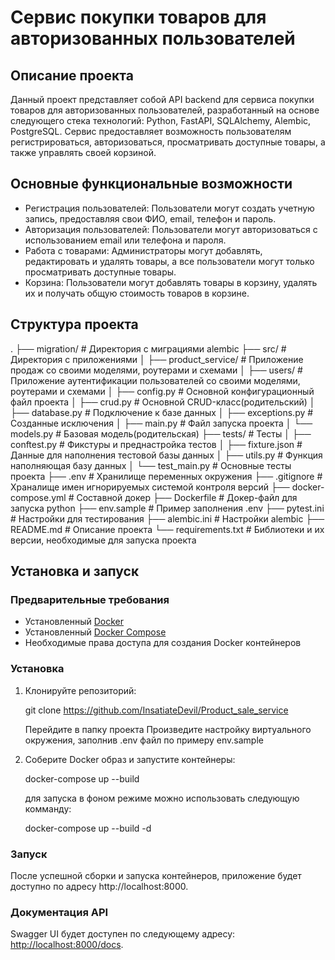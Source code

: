 # Сервис покупки товаров для авторизованных пользователей

## Описание проекта

Данный проект представляет собой API backend для сервиса покупки товаров для 
авторизованных пользователей, разработанный на основе следующего стека технологий:
Python, FastAPI, SQLAlchemy, Alembic, PostgreSQL. Сервис предоставляет возможность 
пользователям регистрироваться, авторизоваться, 
просматривать доступные товары, а также управлять своей корзиной.

## Основные функциональные возможности

- Регистрация пользователей: Пользователи могут создать учетную запись, предоставляя свои ФИО, email, телефон и пароль.
- Авторизация пользователей: Пользователи могут авторизоваться с использованием email или телефона и пароля.
- Работа с товарами: Администраторы могут добавлять, редактировать и удалять товары, а все пользователи могут только просматривать доступные товары.
- Корзина: Пользователи могут добавлять товары в корзину, удалять их и получать общую стоимость товаров в корзине.

## Структура проекта


.
├── migration/             # Директория с миграциями alembic
├── src/                   # Директория с приложениями
│   ├── product_service/   # Приложение продаж со своими моделями, роутерами и схемами
│   ├── users/             # Приложение аутентификации пользователей со своими моделями, роутерами и схемами
│   ├── config.py          # Основной конфигурационный файл проекта
│   ├── crud.py            # Основной CRUD-класс(родительский)
│   ├── database.py        # Подключение к базе данных
│   ├── exceptions.py      # Созданные исключения
│   ├── main.py            # Файл запуска проекта
│   └── models.py          # Базовая модель(родительская)
├── tests/                 # Тесты
│   ├── conftest.py        # Фикстуры и преднастройка тестов
│   ├── fixture.json       # Данные для наполнения тестовой базы данных
│   ├── utils.py           # Функция наполняющая базу данных
│   └── test_main.py       # Основные тесты проекта
├── .env                   # Хранилище переменных окружения
├── .gitignore             # Храналище имен игнорируемых системой контроля версий
├── docker-compose.yml     # Составной докер
├── Dockerfile             # Докер-файл для запуска python
├── env.sample             # Пример заполнения .env
├── pytest.ini             # Настройки для тестирования
├── alembic.ini            # Настройки alembic
├── README.md              # Описание проекта
└── requirements.txt       # Библиотеки и их версии, необходимые для запуска проекта


## Установка и запуск

### Предварительные требования

- Установленный [Docker](https://www.docker.com/get-started)
- Установленный [Docker Compose](https://docs.docker.com/compose/install/)
- Необходимые права доступа для создания Docker контейнеров

### Установка

1. Клонируйте репозиторий:

   git clone https://github.com/InsatiateDevil/Product_sale_service
   
   Перейдите в папку проекта
   Произведите настройку виртуального окружения, заполнив .env файл по примеру env.sample

2. Соберите Docker образ и запустите контейнеры:

   docker-compose up --build

   для запуска в фоном режиме можно использовать следующую комманду:

   docker-compose up --build -d


### Запуск

После успешной сборки и запуска контейнеров, приложение будет доступно по адресу http://localhost:8000.

### Документация API

Swagger UI будет доступен по следующему адресу: [http://localhost:8000/docs](http://localhost:8000/docs).

